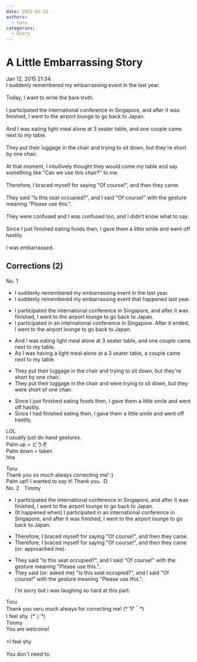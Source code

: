 ```yaml
---
date: 2015-01-12
authors:
  - toru
categories:
  - Diary
---
```


<h1 id="subject_show">A Little Embarrassing Story</h1>
<div class="date">Jan 12, 2015 21:34</div>
<div id="post"><div id="body_show_ori">
I suddenly remembered my embarrassing event in the last year.<br/><br/>Today, I want to write the bare truth.<br/><br/>I participated the international conference in Singapore, and after it was finished, I went to the airport lounge to go back to Japan.<br/><br/>And I was eating light meal alone at 3 seater table, and one couple came next to my table.<br/><br/>They put their luggage in the chair and trying to sit down, but they're short by one chair.<br/><br/>At that moment, I intuitively thought they would come my table and say something like "Can we use this chair?" to me.<br/><br/>Therefore, I braced myself for saying "Of course!", and then they came.<br/><br/>They said "Is this seat occupied?", and I said "Of course!" with the gesture meaning "Please use this.".<br/><br/>They were confused and I was confused too, and I didn't know what to say.<br/><br/>Since I just finished eating foods then, I gave them a little smile and went off hastily.<br/><br/>I was embarrassed.
</div></div>

<!-- more -->


## Corrections (2)
<div id="block"><div class="first_name"> No. 1　<span class="just_name"></span></div><div id="block2">
<ul class="correction_field">
<li class="incorrect">I suddenly remembered my embarrassing event in the last year.</li>
<li class="corrected correct">
I suddenly remembered my embarrassing event <span class="f_blue">that happened</span> last year.
</li>
</ul>
<ul class="correction_field">
<li class="incorrect">I participated the international conference in Singapore, and after it was finished, I went to the airport lounge to go back to Japan.</li>
<li class="corrected correct">
I participated <span class="f_blue">in an</span> international conference in Singapore<span class="f_blue">. After it ended</span>, I went to the airport lounge to go back to Japan.
</li>
</ul>
<ul class="correction_field">
<li class="incorrect">And I was eating light meal alone at 3 seater table, and one couple came next to my table.</li>
<li class="corrected correct">
As I was<span class="f_blue"> having a </span> light meal alone at <span class="f_blue">a</span> 3 seater table, a couple came next to my table.
</li>
</ul>
<ul class="correction_field">
<li class="incorrect">They put their luggage in the chair and trying to sit down, but they're short by one chair.</li>
<li class="corrected correct">
They put their luggage in the chair and were trying to sit down, but they were short of one chair.
</li>
</ul>
<ul class="correction_field">
<li class="incorrect">Since I just finished eating foods then, I gave them a little smile and went off hastily.</li>
<li class="corrected correct">
Since I had finished eating then, I gave them a little smile and went off hastily.
</li>
</ul>
<p class="comment_small">
 LOL
 <br/>
 I usually just do hand gestures.
 <br/>
 Palm up = どうぞ
 <br/>
 Palm down = taken
 <br/>
 hha
</p>

</div><div class="name"><span class="just_name">Toru</span><br>
Thank you so much always correcting me! :)<br/>Palm up!! I wanted to say it! Thank you. :D
</div>
</div>
<div id="block"><div class="first_name"> No. 2　<span class="just_name">Timmy</span></div><div id="block2">
<ul class="correction_field">
<li class="incorrect">I participated the international conference in Singapore, and after it was finished, I went to the airport lounge to go back to Japan.</li>
<li class="corrected correct">
(It happened when) I participated in an international conference in Singapore, and after it was finished, I went to the airport lounge to go back to Japan.
</li>
</ul>
<ul class="correction_field">
<li class="incorrect">Therefore, I braced myself for saying "Of course!", and then they came.</li>
<li class="corrected correct">
Therefore, I braced myself for saying "Of course!", and then they came (or: approached me).
</li>
</ul>
<ul class="correction_field">
<li class="incorrect">They said "Is this seat occupied?", and I said "Of course!" with the gesture meaning "Please use this.".</li>
<li class="corrected correct">
They said (or: asked me) "Is this seat occupied?", and I said "Of course!" with the gesture meaning "Please use this.".
<p class="correction_comment">I'm sorry but i was laughing so hard at this part.</p>
</li>
</ul>
</div><div class="name"><span class="just_name">Toru</span><br>
Thank you veru much always for correcting me! (*´▽｀*)<br/>I feel shy. (*´ｪ`*)
</div>
<div class="name"><span class="just_name">Timmy</span><br>
You are welcome!<br/><br/>&gt;I feel shy<br/><br/>You don`t need to.
</div>
</div>
